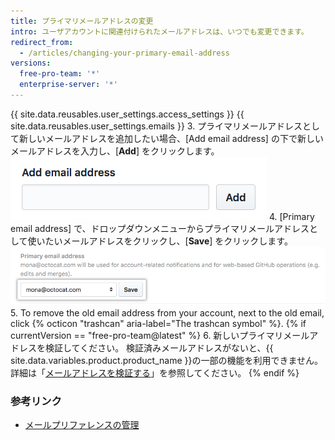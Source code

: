 ```yaml
---
title: プライマリメールアドレスの変更
intro: ユーザアカウントに関連付けられたメールアドレスは、いつでも変更できます。
redirect_from:
  - /articles/changing-your-primary-email-address
versions:
  free-pro-team: '*'
  enterprise-server: '*'
---
```


{{ site.data.reusables.user_settings.access_settings }}
{{ site.data.reusables.user_settings.emails }}
3. プライマリメールアドレスとして新しいメールアドレスを追加したい場合、[Add email address] の下で新しいメールアドレスを入力し、[**Add**] をクリックします。 ![別のメールアドレスを追加するボタン](/assets/images/help/settings/add_another_email_address.png)
4. [Primary email address] で、ドロップダウンメニューからプライマリメールアドレスとして使いたいメールアドレスをクリックし、[**Save**] をクリックします。 ![プライマリに設定するボタン](/assets/images/help/settings/set_as_primary_email.png)
5. To remove the old email address from your account, next to the old email, click
{% octicon "trashcan" aria-label="The trashcan symbol" %}.
{% if currentVersion == "free-pro-team@latest" %}
6. 新しいプライマリメールアドレスを検証してください。 検証済みメールアドレスがないと、{{ site.data.variables.product.product_name }}の一部の機能を利用できません。 詳細は「[メールアドレスを検証する](/articles/verifying-your-email-address)」を参照してください。
{% endif %}

### 参考リンク

- [メールプリファレンスの管理](/articles/managing-email-preferences/)
